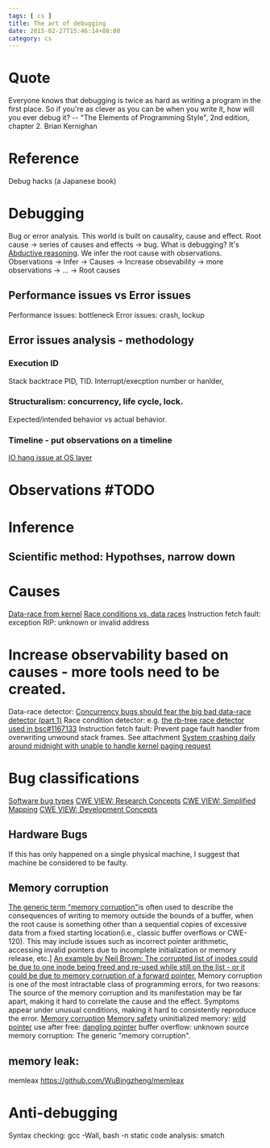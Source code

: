 ```yaml
---
tags: [ cs ] 
title: The art of debugging
date: 2015-02-27T15:46:14+08:00 
category: cs
---
```


# Quote
Everyone knows that debugging is twice as hard as writing a program in the first place. So if you're as clever as you can be when you write it, how will you ever debug it? -- "The Elements of Programming Style", 2nd edition, chapter 2. Brian Kernighan

# Reference
Debug hacks (a Japanese book)

# Debugging
Bug or error analysis.
This world is built on causality, cause and effect.
Root cause -> series of causes and effects -> bug.
What is debugging? It's [Abductive reasoning](https://en.wikipedia.org/wiki/Abductive_reasoning#Logic-based_abduction).
We infer the root cause with observations.
Observations -> Infer -> Causes -> Increase obsevability -> more observations -> ... -> Root causes
## Performance issues vs Error issues
Performance issues: bottleneck
Error issues: crash, lockup
## Error issues analysis - methodology
### Execution ID
Stack backtrace
PID, TID. Interrupt/execption number or hanlder, 

### Structuralism: concurrency, life cycle, lock.
Expected/intended behavior vs actual behavior.

### Timeline - put observations on a timeline 
[IO hang issue at OS layer](http://bugzilla.suse.com/show_bug.cgi?id=1163735)

# Observations #TODO

# Inference
## Scientific method: Hypothses, narrow down

# Causes
[Data-race from kernel](http://www.infradead.org/~mchehab/kernel_docs/dev-tools/kcsan.html#data-races)
[Race conditions vs. data races](https://lwn.net/Articles/804813/)
Instruction fetch fault: exception RIP: unknown or invalid address

# Increase observability based on causes - more tools need to be created.
Data-race detector: [Concurrency bugs should fear the big bad data-race detector (part 1)](https://lwn.net/Articles/816850/)
Race condition detector: e.g. [the rb-tree race detector used in bsc#1167133](https://www.redhat.com/archives/crash-utility/2007-September/msg00002.html)
Instruction fetch fault: Prevent page fault handler from overwriting unwound stack frames. See attachment [System crashing daily around midnight with unable to handle kernel paging request](http://bugzilla.suse.com/show_bug.cgi?id=1154385)

# Bug classifications
[Software bug types](https://en.wikipedia.org/wiki/Software_bug#Types)
[CWE VIEW: Research Concepts](https://cwe.mitre.org/data/definitions/1000.html)
[CWE VIEW: Simplified Mapping](https://cwe.mitre.org/data/definitions/1003.html)
[CWE VIEW: Development Concepts](https://cwe.mitre.org/data/definitions/699.html)
## Hardware Bugs
If this has only happened on a single physical machine, I suggest that machine be considered to be faulty.

## Memory corruption
[The generic term "memory corruption"](https://cwe.mitre.org/data/definitions/119.html)is often used to describe the consequences of writing to memory outside the bounds of a buffer, when the root cause is something other than a sequential copies of excessive data from a fixed starting location(i.e., classic buffer overflows or CWE-120). This may include issues such as incorrect pointer arithmetic, accessing invalid pointers due to incomplete initialization or memory release, etc.]
[An example by Neil Brown: The corrupted list of inodes could be due to one inode being freed and re-used while still on the list - or it could be due to memory corruption of a forward pointer.](https://bugzilla.suse.com/show_bug.cgi?id=1155930#c12)
Memory corruption is one of the most intractable class of programming errors, for two reasons:
The source of the memory corruption and its manifestation may be far apart, making it hard to correlate the cause and the effect.
Symptoms appear under unusual conditions, making it hard to consistently reproduce the error.
[Memory corruption](https://en.wikipedia.org/wiki/Memory_corruption)
[Memory safety](https://en.wikipedia.org/wiki/Memory_safety)
uninitialized memory: [wild pointer](https://en.wikipedia.org/wiki/Dangling_pointer#Cause_of_wild_pointers)
use after free: [dangling pointer](https://en.wikipedia.org/wiki/Dangling_pointer#Cause_of_dangling_pointers)
buffer overflow:
unknown source memory corruption: The generic "memory corruption".

## memory leak:
memleax https://github.com/WuBingzheng/memleax

# Anti-debugging
Syntax checking: gcc -Wall, bash -n
static code analysis: smatch
